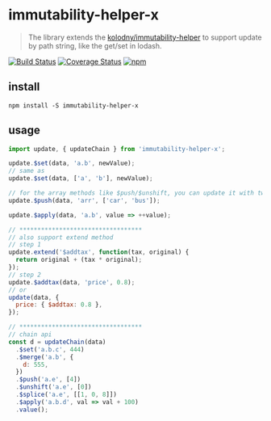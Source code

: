# immutability-helper-x


> The library extends the [kolodny/immutability-helper](https://github.com/kolodny/immutability-helper) to support update by path string, like the get/set in lodash.

[![Build Status](https://travis-ci.org/ProtoTeam/immutability-helper-x.svg?branch=master)](https://travis-ci.org/ProtoTeam/immutability-helper-x) [![Coverage Status](https://coveralls.io/repos/github/ProtoTeam/immutability-helper-x/badge.svg?branch=master)](https://coveralls.io/github/ProtoTeam/immutability-helper-x?branch=master) [![npm](https://img.shields.io/npm/v/immutability-helper-x.svg)](https://www.npmjs.com/package/immutability-helper-x) 


## install

```
npm install -S immutability-helper-x
```


## usage

```js
import update, { updateChain } from 'immutability-helper-x';

update.$set(data, 'a.b', newValue);
// same as
update.$set(data, ['a', 'b'], newValue);

// for the array methods like $push/$unshift, you can update it with two forms
update.$push(data, 'arr', ['car', 'bus']);

update.$apply(data, 'a.b', value => ++value);

// **********************************
// also support extend method
// step 1
update.extend('$addtax', function(tax, original) {
  return original + (tax * original);
});
// step 2 
update.$addtax(data, 'price', 0.8);
// or
update(data, {
  price: { $addtax: 0.8 },
});

// **********************************
// chain api
const d = updateChain(data)
  .$set('a.b.c', 444)
  .$merge('a.b', {
    d: 555,
  })
  .$push('a.e', [4])
  .$unshift('a.e', [0])
  .$splice('a.e', [[1, 0, 8]])
  .$apply('a.b.d', val => val + 100)
  .value();

```



